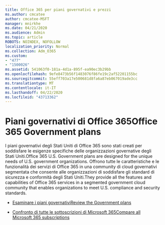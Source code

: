 ```yaml
---
title: Office 365 per piani governativi e prezzi
ms.author: cmcatee
author: cmcatee-MSFT
manager: mnirkhe
ms.date: 04/21/2020
ms.audience: Admin
ms.topic: article
ROBOTS: NOINDEX, NOFOLLOW
localization_priority: Normal
ms.collection: Adm_O365
ms.custom:
- "477"
- "1500026"
ms.assetid: 541063f0-181a-4d1a-895f-ea90ec3b29bb
ms.openlocfilehash: 9efe8473b56f1483076f86fe19c2af52201155bc
ms.sourcegitcommit: 55eff703a17e500681d8fa6a87eb067019ade3cc
ms.translationtype: MT
ms.contentlocale: it-IT
ms.lasthandoff: 04/22/2020
ms.locfileid: "43713362"
---
```

# <a name="office-365-government-plans"></a><span data-ttu-id="db56a-102">Piani governativi di Office 365</span><span class="sxs-lookup"><span data-stu-id="db56a-102">Office 365 Government plans</span></span>

<span data-ttu-id="db56a-103">I piani governativi degli Stati Uniti di Office 365 sono stati creati per soddisfare le esigenze specifiche delle organizzazioni governative degli Stati Uniti.</span><span class="sxs-lookup"><span data-stu-id="db56a-103">Office 365 U.S. Government plans are designed for the unique needs of U.S. government organizations.</span></span> <span data-ttu-id="db56a-104">Offrono tutte le caratteristiche e le funzionalità dei servizi di Office 365 in una community di cloud governativi segmentata che consente alle organizzazioni di soddisfare gli standard di sicurezza e conformità degli Stati Uniti.</span><span class="sxs-lookup"><span data-stu-id="db56a-104">They provide all the features and capabilities of Office 365 services in a segmented government cloud community that enables organizations to meet U.S. compliance and security standards.</span></span>
  
- [<span data-ttu-id="db56a-105">Esaminare i piani governativi</span><span class="sxs-lookup"><span data-stu-id="db56a-105">Review the Government plans</span></span>](https://products.office.com/government/compare-office-365-government-plans)

- [<span data-ttu-id="db56a-106">Confronto di tutte le sottoscrizioni di Microsoft 365</span><span class="sxs-lookup"><span data-stu-id="db56a-106">Compare all Microsoft 365 subscriptions</span></span>](https://products.office.com/business/compare-more-office-365-for-business-plans)